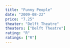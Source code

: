 ```yaml
---
title: "Funny People"
date: "2009-08-22"
price: "7.25"
theater: "Delft Theatre"
theaters: ["Delft Theatre"]
rating: "R"
ratings: ["R"]
---
```

